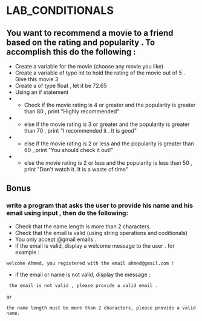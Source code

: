 # LAB_CONDITIONALS

## You want to recommend a movie to a friend based on the rating and popularity . To accomplish this do the following : 

- Create a variable for the movie (choose any movie you like)
- Create a variable of type int to hold the rating of the movie out of 5 . Give this movie 3
- Create a   of type float , let it be 72.65
- Using an if statement 
- - Check if the movie rating is 4 or greater and the popularity is greater than 80 , print "Highly recommended"
- - else if the movie rating is 3 or greater and the popularity is greater than 70 , print "I recommended it . It is good"
- - else if the movie rating is 2 or less and the popularity is greater than 60 , print "You should check it out!"
-  - else  the movie rating is 2 or less and the popularity is less than 50 , print "Don't watch it. It is a waste of time"


## Bonus
### write a program that asks the user to provide his name and his email using input , then do the following:
- Check that the name length is more than 2 characters.
- Check that the email is valid (using string operations and coditionals)
- You only accept @gmail emails . 
- if the email is valid, display a welcome message to the user . for example :
```
welcome Ahmed, you registered with the email ahmed@gmail.com !

```
- if the email or name is not valid, display the message : 
```
 the email is not valid , please provide a valid email .
```

or 

```
the name length must be more than 2 characters, please provide a valid name.
```
